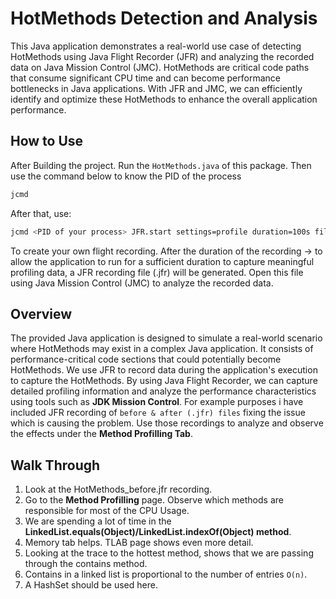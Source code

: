 # HotMethods Detection and Analysis
This Java application demonstrates a real-world use case of detecting HotMethods using Java Flight Recorder (JFR) and analyzing the recorded data on Java Mission Control (JMC). HotMethods are critical code paths that consume significant CPU time and can become performance bottlenecks in Java applications. With JFR and JMC, we can efficiently identify and optimize these HotMethods to enhance the overall application performance.

## How to Use

After Building the project. Run the ```HotMethods.java``` of this package.
Then use the command below to know the PID of the process
```bash
jcmd
```
After that, use:
```bash
jcmd <PID of your process> JFR.start settings=profile duration=100s filename=<PATH>
```
To create your own flight recording. After the duration of the recording -> to allow the application to run for a sufficient duration to capture meaningful profiling data, a JFR recording file (.jfr) will be generated. Open this file using Java Mission Control (JMC) to analyze the recorded data.

## Overview

The provided Java application is designed to simulate a real-world scenario where HotMethods may exist in a complex Java application. It consists of performance-critical code sections that could potentially become HotMethods. We use JFR to record data during the application's execution to capture the HotMethods.
By using Java Flight Recorder, we can capture detailed profiling information and analyze the performance characteristics using tools such as **JDK Mission Control**.
For example purposes i have included JFR recording of ``before & after (.jfr) files`` fixing the issue which is causing the problem. Use those recordings to analyze and observe the effects under the **Method Profilling Tab**.

## Walk Through

1. Look at the HotMethods_before.jfr recording.
2. Go to the **Method Profilling** page. Observe which methods are responsible for most of the CPU Usage.
3. We are spending a lot of time in the **LinkedList.equals(Object)/LinkedList.indexOf(Object) method**.
4. Memory tab helps. TLAB page shows even more detail.
5. Looking at the trace to the hottest method, shows that we are passing through the contains method.
6. Contains in a linked list is proportional to the number of entries ``O(n)``.
7. A HashSet should be used here.
